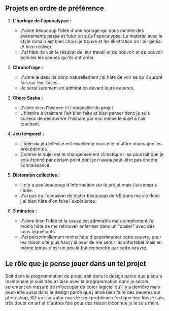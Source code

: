 ## Projets en ordre de préférence


1. **L'horloge de l'apocalypse :**
   - J'aime beaucoup l'idée d'une horloge qui nous montre des événements passé et futur jusqu'a l'apocalypse. Le matériel avec le style romain est bien choisi je trouve et les illustration on l'air génial et bien réaliser.
   - J'ai hâte de voir le résultat de leur travail et de pouvoir et de pouvoir admirer les scènes qui'ils ont créer.

2. **Chronofrage :**
   - J'aime le dessins donc naturellement j'ai hâte de voir se qu'il auront fais sur leur toiles.
   - Je serai surement en admiration devant leurs oeuvres.

3. **Chère Sasha :**
   - J'aime bien l'histoire et l'originalité du projet
   - L'histoire à vraiment l'air bien faite et bien penser donc je suis curieux de découvrire l'histoire par moi même le sujet à l'air touchant.

4. **Jeu temporel :**
   - L'idée du jeu télévisé est excellente mais elle m'attire moins que les précédentes.
   - Comme le sujet est le changemement climatique il se pourrait que je sois étonné par certain point dont je n'avais peut-être pas encore connaissance.

5. **Distorsion collective :**
   - Il n'y a pas beaucoup d'information sur le projet mais j'ai compris l'idée.
   - J'ai pas eu l'occasion de tester beaucoup de VR dans ma vie donc j'ai bien hâte d'en faire l'expérience.

6. **3 minutes :**
   - J'aime bien l'idée et la cause est admirable mais simplement j'ai moins hâte de me retrouver enfermer dans un "casier" avec des sons inquiétants.
   - J'ai personnellement moins hâte d'expérimenter cette oeuvre, pour les raison cité plus haut j'ai peur de me sentir inconfortable mais en même temps c'est un peu le but recherché par cette oeuvre.

## Le rôle que je pense jouer dans un tel projet
Soit dans la programmation du projet soit dans le design parce que jusqu'a maintenant je suis très a l'aise avec la programmation donc je serais surement en mesure de m'occuper du coter logiciel qu'il y a derrière mais peut-être aussi dans le design parce que j'aime bien faire des oeuvres sur photoshop, XD ou illustrator mais le seul problème c'est que des fois je suis très douer en art et d'autres fois pour des raison inconnue je le suis moin.


<!--
les projets ordonnés selon votre préférence actuelle (1 = votre projet préféré), avec justification
ce que vous croyez que vous ressentirez en expériementant chacune des installations, avec justification
le rôle que vous croyez que vous jouerez dans un tel projet, lorsque vous serez en 3e année, avec justification
--!>
